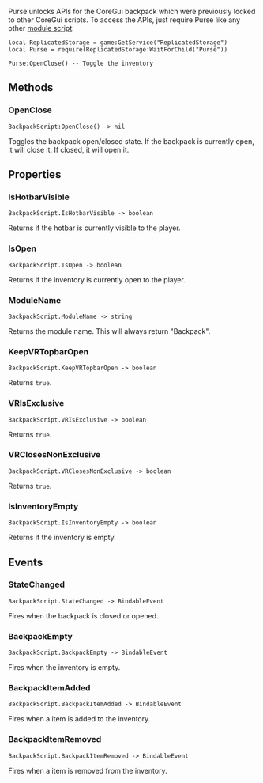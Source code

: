 Purse unlocks APIs for the CoreGui backpack which were previously locked to other CoreGui scripts. To access the APIs, just require Purse like any other [module script](https://create.roblox.com/docs/reference/engine/classes/ModuleScript):

```luau title="Toggle Inventory Example"
local ReplicatedStorage = game:GetService("ReplicatedStorage")
local Purse = require(ReplicatedStorage:WaitForChild("Purse"))

Purse:OpenClose() -- Toggle the inventory
```

## Methods

### OpenClose

```
BackpackScript:OpenClose() -> nil
```

Toggles the backpack open/closed state. If the backpack is currently open, it will close it. If closed, it will open it.

## Properties

### IsHotbarVisible

```
BackpackScript.IsHotbarVisible -> boolean
```

Returns if the hotbar is currently visible to the player.

### IsOpen

```
BackpackScript.IsOpen -> boolean
```

Returns if the inventory is currently open to the player.

### ModuleName

```
BackpackScript.ModuleName -> string
```

Returns the module name. This will always return "Backpack".

### KeepVRTopbarOpen

```
BackpackScript.KeepVRTopbarOpen -> boolean
```

Returns `true`.

### VRIsExclusive

```
BackpackScript.VRIsExclusive -> boolean
```

Returns `true`.

### VRClosesNonExclusive

```
BackpackScript.VRClosesNonExclusive -> boolean
```

Returns `true`.

### IsInventoryEmpty

```
BackpackScript.IsInventoryEmpty -> boolean
```

Returns if the inventory is empty.

## Events

### StateChanged

```
BackpackScript.StateChanged -> BindableEvent
```

Fires when the backpack is closed or opened.

### BackpackEmpty

```
BackpackScript.BackpackEmpty -> BindableEvent
```

Fires when the inventory is empty.

### BackpackItemAdded

```
BackpackScript.BackpackItemAdded -> BindableEvent
```

Fires when a item is added to the inventory.

### BackpackItemRemoved

```
BackpackScript.BackpackItemRemoved -> BindableEvent
```

Fires when a item is removed from the inventory.
